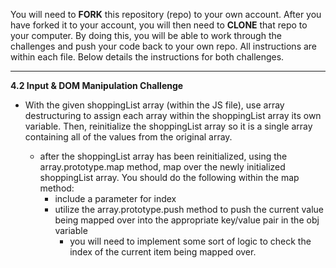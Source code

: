 You will need to **FORK** this repository (repo) to your own account.  After you have forked it to your account, you will then need to **CLONE** that repo to your computer.  By doing this, you will be able to work through the challenges and push your code back to your own repo.  All instructions are within each file.  Below details the instructions for both challenges.

*************************************************************************************

**4.2 Input & DOM Manipulation Challenge**

- With the given shoppingList array (within the JS file), use array destructuring to assign each array within the shoppingList array its own variable. Then, reinitialize the shoppingList array so it is a single array containing all of the values from the original array. 
    
    - after the shoppingList array has been reinitialized, using the array.prototype.map method, map over the newly initialized shoppingList array. You should do the following within the map method:
        - include a parameter for index
        - utilize the array.prototype.push method to push the current value being mapped over into the appropriate key/value pair in the obj variable
            - you will need to implement some sort of logic to check the index of the current item being mapped over.
